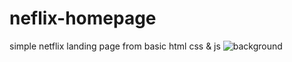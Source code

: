 # neflix-homepage
simple netflix landing page from basic html css & js
![background](https://user-images.githubusercontent.com/52468580/66474668-6a40b700-ea9a-11e9-828e-90ecb2b2553c.jpg)
